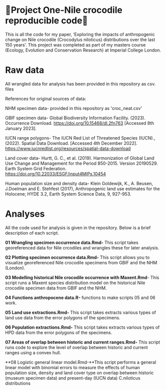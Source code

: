 # 🐊Project One-Nile crocodile reproducible code🐊 #
This is all the code for my paper, ‘Exploring the impacts of anthropogenic change on Nile crocodile (Crocodylus niloticus) distributions over the last 150 years’. This project was completed as part of my masters course (Ecology, Evolution and Conservation Research) at Imperial College London.

# Raw data #

All wrangled data for analysis has been provided in this repository as csv. files 


References for original sources of data:

NHM specimen data-
provided in this repository as 'croc_neat.csv' 

GBIF specimen data-
Global Biodiversity Information Facility. (2023). Occurrence Download. https://doi.org/10.15468/dl.2fn763 [Accessed 8th January 2023].

IUCN range polygons-
The IUCN Red List of Threatened Species (IUCN)., (2022). Spatial Data Download. [Accessed 4th December 2022]. https://www.iucnredlist.org/resources/spatial-data-download

Land cover data-
Hurtt, G. C., et al. (2019). Harmonization of Global Land Use Change and Management for the Period 850-2015. Version 20190529. Earth System Grid Federation. https://doi.org/10.22033/ESGF/input4MIPs.10454

Human population size and density data-
Klein Goldewijk, K., A. Beusen, J.Doelman and E. Stehfest (2017), Anthropogenic land use estimates for the Holocene; HYDE 3.2, Earth System Science Data, 9, 927-953.


# Analyses #

All the code used for analysis is given in the repository. Below is a brief description of each script.

**01 Wrangling specimen occurrence data.Rmd-** This script takes georeferenced data for Nile crcodiles and wrangles these for later analysis.

**02 Plotting specimen occurrence data.Rmd-** This script allows you to visualize georeferenced Nile crocodile specimens from GBIF and the NHM (London).

**03 Modelling historical Nile crocodile occurrence with Maxent.Rmd**- This script runs a Maxent species distribution model on the historical Nile crocodile specimen data from GBIF and the NHM.

**04 Functions anthropocene data.R-** functions to make scripts 05 and 06 work.

**05 Land use extractions.Rmd-** This script takes extracts various types of land use data from the error polygons of the specimens.

**06 Population extractions.Rmd-** This script takes extracts various types of HPD data from the error polygons of the specimens.

**07 Areas of overlap between historic and current ranges.Rmd-** This script runs code to explore the level of overlap between historic and current ranges using a convex hull.

**08 Logistic general linear model.Rmd-**This script performs a general linear model with binomial errors to measure the effects of human population size, density and land cover type on overlap between historic (museum specimen data) and present-day (IUCN data) C.niloticus distributions
